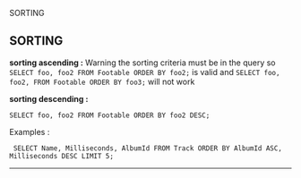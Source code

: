 SORTING

## SORTING
**sorting ascending :** 
Warning the sorting criteria must be in the query
so
`SELECT foo, foo2 FROM Footable ORDER BY foo2;` 
is valid
and
`SELECT foo, foo2, FROM Footable ORDER BY foo3;`
will not work

**sorting descending :**
 
`SELECT foo, foo2 FROM Footable ORDER BY foo2 DESC;`

Examples : 

`
SELECT Name, Milliseconds, AlbumId FROM Track ORDER BY AlbumId ASC, Milliseconds DESC LIMIT 5;`
***